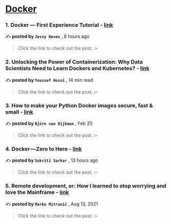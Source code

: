 
<h1><a href=https://medium.com/tag/docker/recommended target="_blank" rel="noopener noreferrer">Docker</a></h1>
<h3>1. Docker — First Experience Tutorial - <a href=https://medium.com/@neves.jessy?source=tag_recommended_feed---------0-84----------docker----------645795f8_90a7_4be2_9af3_929d668e5b34------- target="_blank" rel="noopener noreferrer">link</a></h3>

✍️ **posted by `Jessy Neves`** <date> , 8 hours ago</date>

<blockquote>Click the link to check out the post. ⌲</blockquote>

<h3>2. Unlocking the Power of Containerization: Why Data Scientists Need to Learn Dockers and Kubernetes? - <a href=https://medium.com/@youssefraafat57?source=tag_recommended_feed---------1-107----------docker----------645795f8_90a7_4be2_9af3_929d668e5b34------- target="_blank" rel="noopener noreferrer">link</a></h3>

✍️ **posted by `Youssef Hosni`** <date> , 14 min read</date>

<blockquote>Click the link to check out the post. ⌲</blockquote>

<h3>3. How to make your Python Docker images secure, fast & small - <a href=https://medium.com/@bjornvandijkman?source=tag_recommended_feed---------2-85----------docker----------645795f8_90a7_4be2_9af3_929d668e5b34------- target="_blank" rel="noopener noreferrer">link</a></h3>

✍️ **posted by `Björn van Dijkman`** <date> , Feb 20</date>

<blockquote>Click the link to check out the post. ⌲</blockquote>

<h3>4. Docker — Zero to Hero - <a href=https://medium.com/@tosukriti5?source=tag_recommended_feed---------3-84----------docker----------645795f8_90a7_4be2_9af3_929d668e5b34------- target="_blank" rel="noopener noreferrer">link</a></h3>

✍️ **posted by `Sukriti Sarkar`** <date> , 13 hours ago</date>

<blockquote>Click the link to check out the post. ⌲</blockquote>

<h3>5. Remote development, or: How I learned to stop worrying and love the Mainframe - <a href=https://medium.com/@marko.mitranic?source=tag_recommended_feed---------4-107----------docker----------645795f8_90a7_4be2_9af3_929d668e5b34------- target="_blank" rel="noopener noreferrer">link</a></h3>

✍️ **posted by `Marko Mitranić`** <date> , Aug 13, 2021</date>

<blockquote>Click the link to check out the post. ⌲</blockquote>

